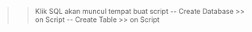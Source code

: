 >> Klik SQL
    akan muncul tempat buat script
    -- Create Database >> on Script
    -- Create Table >> on Script

